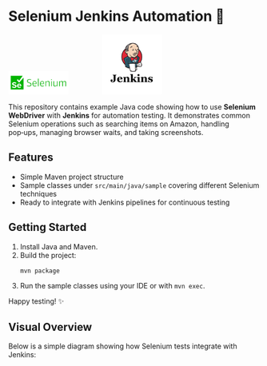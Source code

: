 # Selenium Jenkins Automation 🚀

<!-- Local logos stored in the `images` folder -->
<img src="images/selenium.png" alt="Selenium Logo" width="120"/>&nbsp;&nbsp;&nbsp;&nbsp;&nbsp;&nbsp;&nbsp;&nbsp;&nbsp;&nbsp;&nbsp;&nbsp;&nbsp;&nbsp;&nbsp;&nbsp;&nbsp;<img src="images/jenkins.png" alt="Jenkins Logo" width="120"/>

This repository contains example Java code showing how to use **Selenium WebDriver** with **Jenkins** for automation testing. It demonstrates common Selenium operations such as searching items on Amazon, handling pop‑ups, managing browser waits, and taking screenshots.

## Features
- Simple Maven project structure
- Sample classes under `src/main/java/sample` covering different Selenium techniques
- Ready to integrate with Jenkins pipelines for continuous testing

## Getting Started
1. Install Java and Maven.
2. Build the project:
   ```bash
   mvn package
   ```
3. Run the sample classes using your IDE or with `mvn exec`.

Happy testing! :sparkles:

## Visual Overview
Below is a simple diagram showing how Selenium tests integrate with Jenkins:

